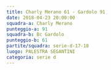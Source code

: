 ```yaml
---
title: Charly Merano 61 - Gardolo 91
date: 2018-04-23 20:00:00
squadra-a: Charly Merano
punteggio-a: 91
squadra-b: Bc Gardolo
punteggio-b: 61
partite/squadra: serie-d-17-18
luogo: PALESTRA SEGANTINI
categoria: serie d
---
```

